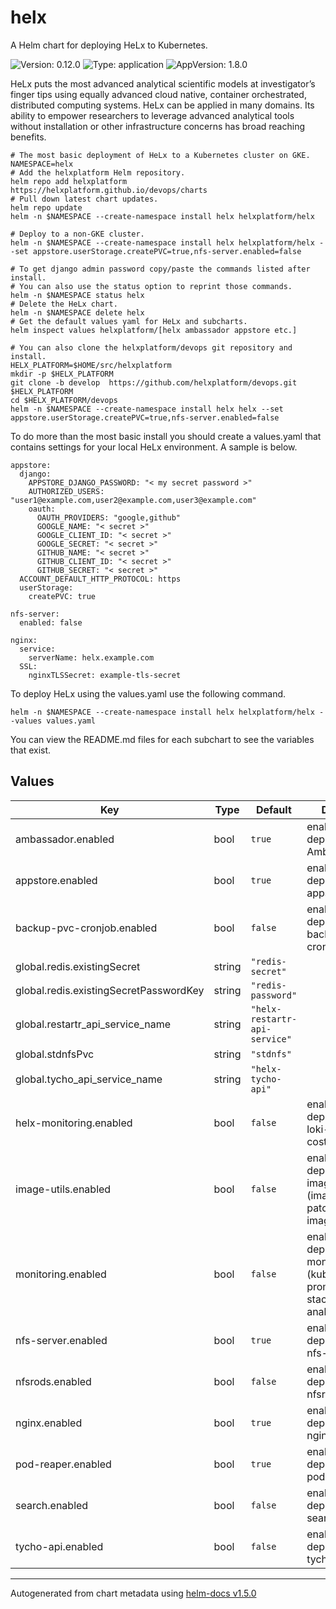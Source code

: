 # helx

A Helm chart for deploying HeLx to Kubernetes.

![Version: 0.12.0](https://img.shields.io/badge/Version-0.12.0-informational?style=flat-square) ![Type: application](https://img.shields.io/badge/Type-application-informational?style=flat-square) ![AppVersion: 1.8.0](https://img.shields.io/badge/AppVersion-1.8.0-informational?style=flat-square)

HeLx puts the most advanced analytical scientific models at investigator’s finger tips using equally advanced cloud native, container orchestrated, distributed computing systems. HeLx can be applied in many domains. Its ability to empower researchers to leverage advanced analytical tools without installation or other infrastructure concerns has broad reaching benefits.

```
# The most basic deployment of HeLx to a Kubernetes cluster on GKE.
NAMESPACE=helx
# Add the helxplatform Helm repository.
helm repo add helxplatform https://helxplatform.github.io/devops/charts
# Pull down latest chart updates.
helm repo update
helm -n $NAMESPACE --create-namespace install helx helxplatform/helx

# Deploy to a non-GKE cluster.
helm -n $NAMESPACE --create-namespace install helx helxplatform/helx --set appstore.userStorage.createPVC=true,nfs-server.enabled=false

# To get django admin password copy/paste the commands listed after install.
# You can also use the status option to reprint those commands.
helm -n $NAMESPACE status helx
# Delete the HeLx chart.
helm -n $NAMESPACE delete helx
# Get the default values yaml for HeLx and subcharts.
helm inspect values helxplatform/[helx ambassador appstore etc.]

# You can also clone the helxplatform/devops git repository and install.
HELX_PLATFORM=$HOME/src/helxplatform
mkdir -p $HELX_PLATFORM
git clone -b develop  https://github.com/helxplatform/devops.git $HELX_PLATFORM
cd $HELX_PLATFORM/devops
helm -n $NAMESPACE --create-namespace install helx helx --set appstore.userStorage.createPVC=true,nfs-server.enabled=false
```

To do more than the most basic install you should create a values.yaml that contains settings for your local HeLx environment.  A sample is below.

```
appstore:
  django:
    APPSTORE_DJANGO_PASSWORD: "< my secret password >"
    AUTHORIZED_USERS: "user1@example.com,user2@example.com,user3@example.com"
    oauth:
      OAUTH_PROVIDERS: "google,github"
      GOOGLE_NAME: "< secret >"
      GOOGLE_CLIENT_ID: "< secret >"
      GOOGLE_SECRET: "< secret >"
      GITHUB_NAME: "< secret >"
      GITHUB_CLIENT_ID: "< secret >"
      GITHUB_SECRET: "< secret >"
  ACCOUNT_DEFAULT_HTTP_PROTOCOL: https
  userStorage:
    createPVC: true

nfs-server:
  enabled: false

nginx:
  service:
    serverName: helx.example.com
  SSL:
    nginxTLSSecret: example-tls-secret
```

To deploy HeLx using the values.yaml use the following command.
```
helm -n $NAMESPACE --create-namespace install helx helxplatform/helx --values values.yaml
```

You can view the README.md files for each subchart to see the variables that exist.

## Values

| Key | Type | Default | Description |
|-----|------|---------|-------------|
| ambassador.enabled | bool | `true` | enable/disable deployment of Ambassador |
| appstore.enabled | bool | `true` | enable/disable deployment of appstore |
| backup-pvc-cronjob.enabled | bool | `false` | enable/disable deployment of backup-pvc-cronjob |
| global.redis.existingSecret | string | `"redis-secret"` |  |
| global.redis.existingSecretPasswordKey | string | `"redis-password"` |  |
| global.restartr_api_service_name | string | `"helx-restartr-api-service"` |  |
| global.stdnfsPvc | string | `"stdnfs"` |  |
| global.tycho_api_service_name | string | `"helx-tycho-api"` |  |
| helx-monitoring.enabled | bool | `false` | enable/disable deployment of loki-stack and cost-analyzer |
| image-utils.enabled | bool | `false` | enable/disable deployment of image-utils (imagepullsecret-patcher and imagepuller) |
| monitoring.enabled | bool | `false` | enable/disable deployment of monitoring (kube-prometheus-stack, cost-analyzer, etc.) |
| nfs-server.enabled | bool | `true` | enable/disable deployment of nfs-server |
| nfsrods.enabled | bool | `false` | enable/disable deployment of nfsrods |
| nginx.enabled | bool | `true` | enable/disable deployment of nginx |
| pod-reaper.enabled | bool | `true` | enable/disable deployment of pod-reaper |
| search.enabled | bool | `false` | enable/disable deployment of search |
| tycho-api.enabled | bool | `false` | enable/disable deployment of tycho-api |

----------------------------------------------
Autogenerated from chart metadata using [helm-docs v1.5.0](https://github.com/norwoodj/helm-docs/releases/v1.5.0)

